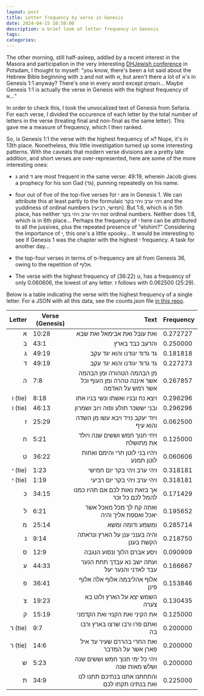 ```yaml
---
layout: post
title: Letter frequency by verse in Genesis
date: 2024-04-15 10:50:00
description: a brief look at letter frequency in Genesis
tags: 
categories: 
---
```


The other morning, still half-asleep, addled by a recent interest in the Masora and participation in the very interesting [DHJewish conference](https://www.mmz-potsdam.de/aktuelles/veranstaltungen/2024/the-value-of-the-digital-dhjewish-conference-and-hackathon) in Potsdam, I thought to myself: "you know, there's been a lot said about the Hebrew Bible beginning with ב and not with א, but aren't there a lot of א's in Genesis 1:1 anyway? There's one in every word except השמים... Maybe Genesis 1:1 is actually the verse in Genesis with the highest frequency of א..."

In order to check this, I took the unvocalized text of Genesis from Sefaria. For each verse, I divided the occurence of each letter by the total number of letters in the verse (treating final and non-final as the same letter). This gave me a measure of frequency, which I then ranked.

So, is Genesis 1:1 the verse with the highest frequency of א? Nope, it's in 13th place. Nonetheless, this little investigation turned up some interesting patterns. With the caveats that modern verse divisions are a pretty late addition, and short verses are over-represented, here are some of the more interesting ones:

- ג and ד are most frequent in the same verse: 49:19, wherein Jacob gives a prophecy for his son Gad (גד), punning repeatedly on his name.

- four out of five of the top-five verses for י are in Genesis 1. We can attribute this at least partly to the formulaic ויהי ערב ויהי בקר and the yuddiness of ordinal numbers (חמישי, רביעי). But 1:6, which is in 5th place, has neither ויהי ערב ויהי בקר nor ordinal numbers. Neither does 1:8, which is in 6th place... Perhaps the frequency of י here can be attributed to all the jussives, plus the repeated presence of "elohim?" Considering the importance of י, this one's a little spooky... It would be interesting to see if Genesis 1 was the chapter with the highest י frequency. A task for another day...

- the top-four verses in terms of פ-frequency are all from Genesis 36, owing to the repetition of אלוף.

- The verse with the highest frequency of ט (36:22), has a frequency of only 0.060606, the lowest of any letter. ז follows with 0.062500 (25:29).

Below is a table indicating the verse with the highest frequency of a single letter. For a JSON with all this data, see the counts.json file [in this repo](https://github.com/sreyfe/hebrew_bible_frequencies).

| Letter | Verse (Genesis) | Text | Frequency |
| ------: | ------------ | ----: | ------------- |
|א|10:28|ואת עובל ואת אבימאל ואת שבא|0.272727|
|ב|43:1|והרעב כבד בארץ|0.250000|
|ג|49:19|גד גדוד יגודנו והוא יגד עקב|0.181818|
|ד|49:19|גד גדוד יגודנו והוא יגד עקב|0.227273|
|ה|7:8|מן הבהמה הטהורה ומן הבהמה אשר איננה טהרה ומן העוף וכל אשר רמש על האדמה|0.267857|
|ו (tie)|8:18|ויצא נח ובניו ואשתו ונשי בניו אתו|0.296296|
|ו (tie)|46:13|ובני יששכר תולע ופוה ויוב ושמרון|0.296296|
|ז|25:29|ויזד יעקב נזיד ויבא עשו מן השדה והוא עיף|0.062500|
|ח|5:21|ויחי חנוך חמש וששים שנה ויולד את מתושלח|0.125000|
|ט|36:22|ויהיו בני לוטן חרי והימם ואחות לוטן תמנע|0.060606|
|י (tie)|1:23|ויהי ערב ויהי בקר יום חמישי|0.318181|
|י (tie)|1:19|ויהי ערב ויהי בקר יום רביעי|0.318181|
|כ|34:15|אך בזאת נאות לכם אם תהיו כמנו להמל לכם כל זכר|0.171429|
|ל|6:21|ואתה קח לך מכל מאכל אשר יאכל ואספת אליך והיה|0.195652|
|מ|25:14|ומשמע ודומה ומשא|0.285714|
|נ|9:14|והיה בענני ענן על הארץ ונראתה הקשת בענן|0.218750|
|ס|12:9|ויסע אברם הלוך ונסוע הנגבה|0.090909|
|ע|44:33|ועתה ישב נא עבדך תחת הנער עבד לאדני והנער יעל|0.166667|
|פ|36:41|אלוף אהליבמה אלוף אלה אלוף פינן|0.153846|
|צ|19:23|השמש יצא על הארץ ולוט בא צערה|0.130435|
|ק|15:19|את הקיני ואת הקנזי ואת הקדמני|0.125000|
|ר (tie)|9:7|ואתם פרו ורבו שרצו בארץ ורבו בה|0.200000|
|ר (tie)|14:6|ואת החרי בהררם שעיר עד איל פארן אשר על המדבר|0.200000|
|ש|5:23|ויהי כל ימי חנוך חמש וששים שנה ושלש מאות שנה|0.200000|
|ת|34:9|והתחתנו אתנו בנתיכם תתנו לנו ואת בנתינו תקחו לכם|0.225000|